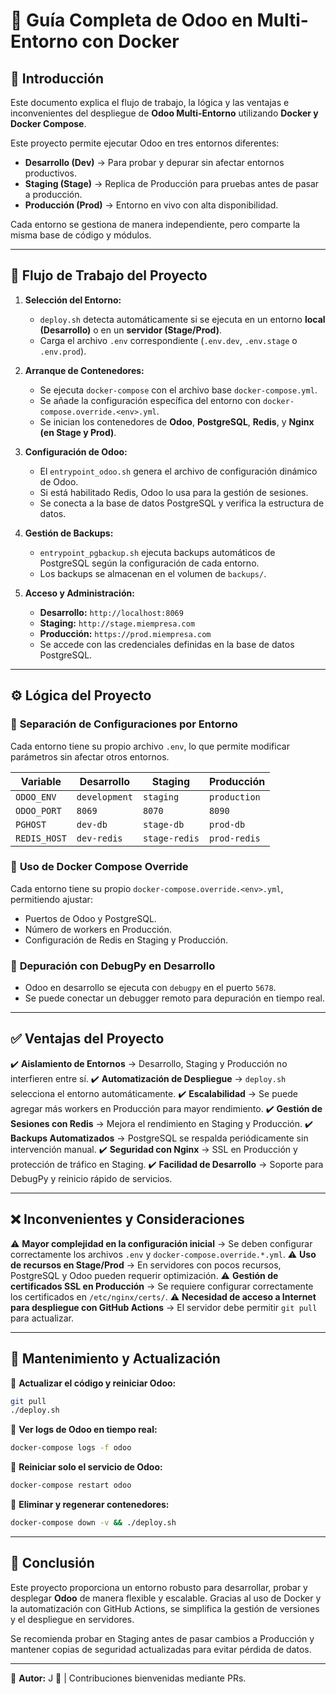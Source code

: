 # 📌 **Guía Completa de Odoo en Multi-Entorno con Docker**

## 🚀 **Introducción**
Este documento explica el flujo de trabajo, la lógica y las ventajas e inconvenientes del despliegue de **Odoo Multi-Entorno** utilizando **Docker y Docker Compose**.

Este proyecto permite ejecutar Odoo en tres entornos diferentes:
- **Desarrollo (Dev)** → Para probar y depurar sin afectar entornos productivos.
- **Staging (Stage)** → Replica de Producción para pruebas antes de pasar a producción.
- **Producción (Prod)** → Entorno en vivo con alta disponibilidad.

Cada entorno se gestiona de manera independiente, pero comparte la misma base de código y módulos.

---

## 🔄 **Flujo de Trabajo del Proyecto**

1. **Selección del Entorno:**
   - `deploy.sh` detecta automáticamente si se ejecuta en un entorno **local (Desarrollo)** o en un **servidor (Stage/Prod)**.
   - Carga el archivo `.env` correspondiente (`.env.dev`, `.env.stage` o `.env.prod`).

2. **Arranque de Contenedores:**
   - Se ejecuta `docker-compose` con el archivo base `docker-compose.yml`.
   - Se añade la configuración específica del entorno con `docker-compose.override.<env>.yml`.
   - Se inician los contenedores de **Odoo**, **PostgreSQL**, **Redis**, y **Nginx (en Stage y Prod)**.

3. **Configuración de Odoo:**
   - El `entrypoint_odoo.sh` genera el archivo de configuración dinámico de Odoo.
   - Si está habilitado Redis, Odoo lo usa para la gestión de sesiones.
   - Se conecta a la base de datos PostgreSQL y verifica la estructura de datos.

4. **Gestión de Backups:**
   - `entrypoint_pgbackup.sh` ejecuta backups automáticos de PostgreSQL según la configuración de cada entorno.
   - Los backups se almacenan en el volumen de `backups/`.

5. **Acceso y Administración:**
   - **Desarrollo:** `http://localhost:8069`
   - **Staging:** `http://stage.miempresa.com`
   - **Producción:** `https://prod.miempresa.com`
   - Se accede con las credenciales definidas en la base de datos PostgreSQL.

---

## ⚙️ **Lógica del Proyecto**

### 🔹 **Separación de Configuraciones por Entorno**
Cada entorno tiene su propio archivo `.env`, lo que permite modificar parámetros sin afectar otros entornos.

| **Variable**     | **Desarrollo** | **Staging** | **Producción** |
|----------------|-------------|------------|-------------|
| `ODOO_ENV`     | `development` | `staging`  | `production`  |
| `ODOO_PORT`    | `8069`       | `8070`     | `8090`       |
| `PGHOST`       | `dev-db`     | `stage-db` | `prod-db`    |
| `REDIS_HOST`   | `dev-redis`  | `stage-redis` | `prod-redis` |


### 🔹 **Uso de Docker Compose Override**
Cada entorno tiene su propio `docker-compose.override.<env>.yml`, permitiendo ajustar:
- Puertos de Odoo y PostgreSQL.
- Número de workers en Producción.
- Configuración de Redis en Staging y Producción.


### 🔹 **Depuración con DebugPy en Desarrollo**
- Odoo en desarrollo se ejecuta con `debugpy` en el puerto `5678`.
- Se puede conectar un debugger remoto para depuración en tiempo real.

---

## ✅ **Ventajas del Proyecto**

✔️ **Aislamiento de Entornos** → Desarrollo, Staging y Producción no interfieren entre sí.
✔️ **Automatización de Despliegue** → `deploy.sh` selecciona el entorno automáticamente.
✔️ **Escalabilidad** → Se puede agregar más workers en Producción para mayor rendimiento.
✔️ **Gestión de Sesiones con Redis** → Mejora el rendimiento en Staging y Producción.
✔️ **Backups Automatizados** → PostgreSQL se respalda periódicamente sin intervención manual.
✔️ **Seguridad con Nginx** → SSL en Producción y protección de tráfico en Staging.
✔️ **Facilidad de Desarrollo** → Soporte para DebugPy y reinicio rápido de servicios.

---

## ❌ **Inconvenientes y Consideraciones**

⚠️ **Mayor complejidad en la configuración inicial** → Se deben configurar correctamente los archivos `.env` y `docker-compose.override.*.yml`.
⚠️ **Uso de recursos en Stage/Prod** → En servidores con pocos recursos, PostgreSQL y Odoo pueden requerir optimización.
⚠️ **Gestión de certificados SSL en Producción** → Se requiere configurar correctamente los certificados en `/etc/nginx/certs/`.
⚠️ **Necesidad de acceso a Internet para despliegue con GitHub Actions** → El servidor debe permitir `git pull` para actualizar.

---

## 🔧 **Mantenimiento y Actualización**

🔹 **Actualizar el código y reiniciar Odoo:**
```sh
git pull
./deploy.sh
```

🔹 **Ver logs de Odoo en tiempo real:**
```sh
docker-compose logs -f odoo
```

🔹 **Reiniciar solo el servicio de Odoo:**
```sh
docker-compose restart odoo
```

🔹 **Eliminar y regenerar contenedores:**
```sh
docker-compose down -v && ./deploy.sh
```

---

## 🚀 **Conclusión**
Este proyecto proporciona un entorno robusto para desarrollar, probar y desplegar **Odoo** de manera flexible y escalable. Gracias al uso de Docker y la automatización con GitHub Actions, se simplifica la gestión de versiones y el despliegue en servidores.

Se recomienda probar en Staging antes de pasar cambios a Producción y mantener copias de seguridad actualizadas para evitar pérdida de datos.

---

📌 **Autor:** J 🚀 | Contribuciones bienvenidas mediante PRs.

